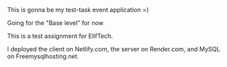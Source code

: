 This is gonna be my test-task event application =)

Going for the "Base level" for now

This is a test assignment for ElifTech.

I deployed the client on Netlify.com, the server on Render.com, and MySQL on Freemysqlhosting.net.

